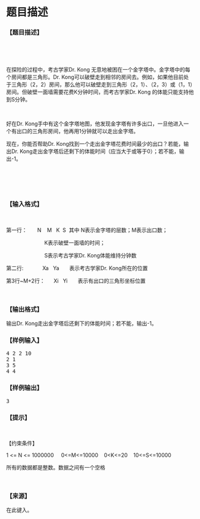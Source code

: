 # 题目描述


<h3>
【题目描述】
</h3>
<p>
<br/>
</p>
<p>
<br/>
</p>
<p>
在探险的过程中，考古学家Dr. Kong 无意地被困在一个金字塔中。金字塔中的每个房间都是三角形。Dr. Kong可以破壁走到相邻的房间去。例如，如果他目前处于三角形（2，2）房间，那么他可以破壁走到三角形（2，1）、（2，3）或（1，1）房间。但破壁一面墙需要花费K分钟时间，而考古学家Dr. Kong 的体能只能支持他到S分钟。
</p>
<p>
<br/>
</p>
<p>
好在Dr. Kong手中有这个金字塔地图，他发现金字塔有许多出口，一旦他进入一个有出口的三角形房间，他再用1分钟就可以走出金字塔。
</p>
<p>
现在，你能否帮助Dr. Kong找到一个走出金字塔花费时间最少的出口？若能，输出Dr. Kong走出金字塔后还剩下的体能时间（应当大于或等于0）；若不能，输出-1。
</p>
<p>
<img src="/upload/image/20140718/20140718165233_99763.png" alt=""/> 
</p>
<p>
<br/>
</p>
<p>
<br/>
</p>
<h3>
【输入格式】
</h3>
<p>
<br/>
</p>
<p>
第一行：       N    M   K  S  其中 N表示金字塔的层数；M表示出口数；
</p>
<p>
                          K表示破壁一面墙的时间；
</p>
<p>
                          S表示考古学家Dr. Kong体能维持分钟数
</p>
<p>
第二行:             Xa   Ya       表示考古学家Dr. Kong所在的位置
</p>
<p>
第3行~M+2行：      Xi   Yi       表示有出口的三角形坐标位置
</p>
<p>
<br/>
</p>
<h3>
【输出格式】
</h3>
<p>
输出Dr. Kong走出金字塔后还剩下的体能时间；若不能，输出-1。
</p>
<h3>
【样例输入】
</h3>
<pre>4 2 2 10
2 1
3 5
4 4
</pre>
<h3>
【样例输出】
</h3>
<pre>3</pre>
<h3>
【提示】
</h3>
<p>
<br/>
</p>
<p>
【约束条件】
</p>
<p>
1 &lt;= N &lt;= 1000000     0&lt;=M&lt;=10000    0&lt;K&lt;=20    10&lt;=S&lt;=10000
</p>
<p>
所有的数据都是整数。数据之间有一个空格
</p>
<p>
<br/>
</p>
<h3>
【来源】
</h3>
<p>
在此键入。
</p>
